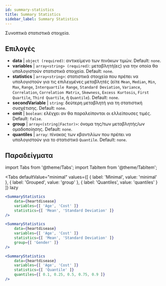 ```yaml
---
id: summary-statistics 
title: Summary Statistics
sidebar_label: Summary Statistics
---
```


Συνοπτικά στατιστικά στοιχεία.

## Επιλογές

* __data__ | `object (required)`: αντικείμενο των πινάκων τιμών. Default: `none`.
* __variables__ | `array<string> (required)`: μεταβλητή(ες) για την οποία θα υπολογιστούν στατιστικά στοιχεία. Default: `none`.
* __statistics__ | `array<string>`: στατιστικά στοιχεία που πρέπει να υπολογιστούν για τις επιλεγμένες μεταβλητές (είτε `Mean`, `Median`, `Min`, `Max`, `Range`, `Interquartile Range`, `Standard Deviation`, `Variance`, `Correlation`, `Correlation Matrix`, `Skewness`, `Excess Kurtosis`, `First Quartile`, `Third Quartile`, ή `Quantile`). Default: `none`.
* __secondVariable__ | `string`: δεύτερη μεταβλητή για τη στατιστική συσχέτισης. Default: `none`.
* __omit__ | `boolean`: ελέγχει αν θα παραλείπονται οι ελλείπουσες τιμές. Default: `false`.
* __group__ | `array<(string|Factor)>`: όνομα της/των μεταβλητής/ων ομαδοποίησης. Default: `none`.
* __quantiles__ | `array`: πίνακας των κβαντιλίων που πρέπει να υπολογιστούν για το στατιστικό `Quantile`. Default: `none`.


## Παραδείγματα

import Tabs from '@theme/Tabs';
import TabItem from '@theme/TabItem';

<Tabs
    defaultValue="minimal"
    values={[
        { label: 'Minimal', value: 'minimal' },
        { label: 'Grouped', value: 'group' },
        { label: 'Quantiles', value: 'quantiles' }
    ]}
    lazy
>

<TabItem value="minimal">

```jsx live
<SummaryStatistics 
    data={heartdisease} 
    variables={[ 'Age', 'Cost' ]}
    statistics={[ 'Mean', 'Standard Deviation' ]}
/>
```

</TabItem>

<TabItem value="group" >

```jsx live
<SummaryStatistics 
    data={heartdisease} 
    variables={[ 'Age', 'Cost' ]}
    statistics={[ 'Mean', 'Standard Deviation' ]}
    group={[ 'Gender' ]}
/>
```
</TabItem>

<TabItem value="quantiles">

```jsx live
<SummaryStatistics 
    data={heartdisease} 
    variables={[ 'Age', 'Cost' ]}
    statistics={[ 'Quantile' ]}
    quantiles={[ 0.1, 0.25, 0.5, 0.75, 0.9 ]}
/>
```

</TabItem>

</Tabs>
